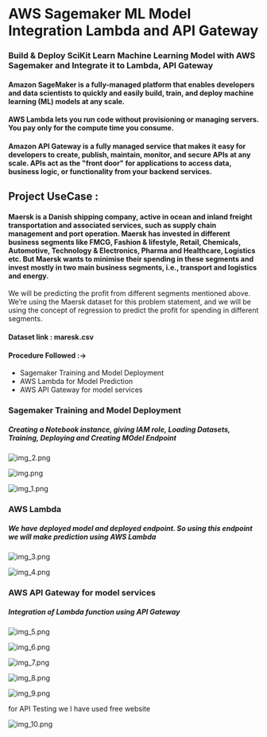 # AWS Sagemaker ML Model Integration Lambda and API Gateway 

### Build & Deploy SciKit Learn Machine Learning Model with AWS Sagemaker and Integrate it to Lambda, API Gateway

#### Amazon SageMaker is a fully-managed platform that enables developers and data scientists to quickly and easily build, train, and deploy machine learning (ML) models at any scale.

#### AWS Lambda lets you run code without provisioning or managing servers. You pay only for the compute time you consume.

#### Amazon API Gateway is a fully managed service that makes it easy for developers to create, publish, maintain, monitor, and secure APIs at any scale. APIs act as the "front door" for applications to access data, business logic, or functionality from your backend services.

## Project UseCase :

#### Maersk is a Danish shipping company, active in ocean and inland freight transportation and associated services, such as supply chain management and port operation. Maersk has invested in different business segments like FMCG, Fashion & lifestyle, Retail, Chemicals, Automotive, Technology & Electronics, Pharma and Healthcare, Logistics etc. But Maersk wants to minimise their spending in these segments and invest mostly in two main business segments, i.e., transport and logistics and energy.

We will be predicting the profit from different segments mentioned above. We’re using the Maersk dataset for this problem statement, and we will be using the concept of regression to predict the profit for spending in different segments.

#### Dataset link : maresk.csv

#### Procedure Followed :-> 
- Sagemaker Training and Model Deployment
- AWS Lambda for Model Prediction
- AWS API Gateway for model services

### Sagemaker Training and Model Deployment

##### Creating a Notebook instance, giving IAM role, Loading Datasets, Training, Deploying and Creating MOdel Endpoint
![img_2.png](images%2Fimg_2.png)

![img.png](images%2Fimg.png)

![img_1.png](images%2Fimg_1.png)

### AWS Lambda

##### We have deployed model and deployed endpoint. So using this endpoint we will make prediction using AWS Lambda

![img_3.png](images%2Fimg_3.png)

![img_4.png](images%2Fimg_4.png)

### AWS API Gateway for model services 

##### Integration of Lambda function using API Gateway

![img_5.png](images%2Fimg_5.png)

![img_6.png](images%2Fimg_6.png)

![img_7.png](images%2Fimg_7.png)

![img_8.png](images%2Fimg_8.png)

![img_9.png](images%2Fimg_9.png)

for API Testing we I have used free website

![img_10.png](images%2Fimg_10.png)







